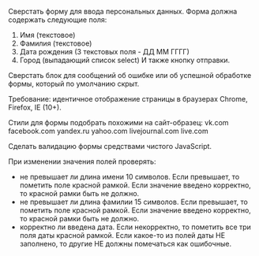 Сверстать форму для ввода персональных данных.
Форма должна содержать следующие поля:
1. Имя (текстовое)
2. Фамилия (текстовое)
3. Дата рождения (3 текстовых поля - ДД ММ ГГГГ)
4. Город (выпадающий список select)
И также кнопку отправки.

Сверстать блок для сообщений об ошибке или об успешной обработке формы, который по умолчанию скрыт.

Требование: идентичное отображение страницы в браузерах Chrome, Firefox, IE (10+).

Стили для формы подобрать похожими на сайт-образец:
vk.com
facebook.com
yandex.ru
yahoo.com
livejournal.com
live.com

Сделать валидацию формы средствами чистого JavaScript.

При изменении значения полей проверять:
  - не превышает ли длина имени 10 символов. Если превышает, то пометить поле красной рамкой. Если значение введено корректно, то красной рамки быть не должно.
  - не превышает ли длина фамилии 15 символов. Если превышает, то пометить поле красной рамкой. Если значение введено корректно, то красной рамки быть не должно.
  - корректно ли введена дата. Если некорректно, то пометить все три поля даты красной рамкой. 
Если какое-то из полей даты НЕ заполнено, то другие НЕ должны помечаться как ошибочные.
